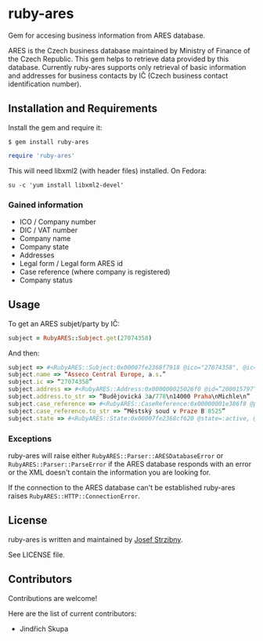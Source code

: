 # ruby-ares

Gem for accesing business information from ARES database.

ARES is the Czech business database maintained by Ministry of Finance of the Czech Republic.
This gem helps to retrieve data provided by this database. Currently ruby-ares supports only retrieval of basic information and addresses for business contacts by IČ (Czech business contact identification number).

## Installation and Requirements

Install the gem and require it:
```
$ gem install ruby-ares
```
```ruby
require 'ruby-ares'
```

This will need libxml2 (with header files) installed. On Fedora:

```
su -c 'yum install libxml2-devel'
```

### Gained information

* ICO / Company number
* DIC / VAT number
* Company name
* Company state
* Addresses
* Legal form / Legal form ARES id
* Case reference (where company is registered)
* Company status

## Usage

To get an ARES subjet/party by IČ:
```ruby
subject = RubyARES::Subject.get(27074358)
```
And then:
```ruby
subject => #<RubyARES::Subject:0x00007fe2368f7918 @ico="27074358", @ic="27074358", @dic="CZ27074358", @name="Asseco Central Europe, a.s.", @company=nil, @status="Aktivní", @state=#<RubyARES::State:0x00007fe2368cf620 @state=:active, @bankruptcy=0, @compensation=0, @refusal=0, @liquidation=0>, @addresses=[#<RubyARES::Address:0x00007fe2368ec0b8 @id="209786397", @street="Budějovická", @postcode="14000", @city="Praha", @city_part="Michle", @house_number="778", @house_number_type="1", @orientational_number="3a", @county=nil>], @updated_at=nil, @legal_form="Akciová společnost", @legal_form_id="121", @case_reference=#<RubyARES::CaseReference:0x00007fe2368cf6e8 @place="Městský soud v Praze", @section="B", @insert="8525">>
subject.name => “Asseco Central Europe, a.s.”
subject.ic => “27074358”
subject.address => #<RubyARES::Address:0x000000025026f0 @id=”200015797”, @street=”Budějovická”, @postcode=”14000”, @city=”Praha”, @city_part=”Michle”, @house_number=”778”, @house_number_type=”1”, @orientational_number=”3a”>
subject.address.to_str => “Budějovická 3a/778\n14000 Praha\nMichle\n”
subject.case_reference => #<RubyARES::CaseReference:0x00000001e386f8 @place=”Městský soud v Praze”, @section=”B”, @insert=”8525”>
subject.case_reference.to_str => “Městský soud v Praze B 8525”
subject.state => #<RubyARES::State:0x00007fe2368cf620 @state=:active, @bankruptcy=0, @compensation=0, @refusal=0, @liquidation=0>
```

### Exceptions

ruby-ares will raise either `RubyARES::Parser::ARESDatabaseError` or `RubyARES::Parser::ParseError` if the ARES database responds with an error or the XML doesn't contain the information you are looking for.

If the connection to the ARES database can't be established ruby-ares raises `RubyARES::HTTP::ConnectionError`.

## License

ruby-ares is written and maintained by [Josef Strzibny](http://strzibny.name).

See LICENSE file.

## Contributors

Contributions are welcome!

Here are the list of current contributors:

- Jindřich Skupa
